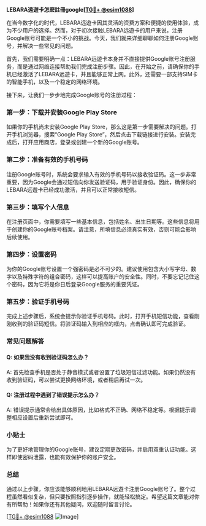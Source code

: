 **LEBARA遠遊卡怎麽註冊google[[TG💪+ @esim1088](https://t.me/s/esim1088)]**

在当今数字化的时代，LEBARA远遊卡因其灵活的资费方案和便捷的使用体验，成为不少用户的选择。然而，对于初次接触LEBARA远遊卡的用户来说，注册Google账号可能是一个不小的挑战。今天，我们就来详细聊聊如何注册Google账号，并解决一些常见的问题。

首先，我们需要明确一点：LEBARA远遊卡本身并不直接提供Google账号注册服务，而是通过网络连接帮助我们完成注册步骤。因此，在开始之前，请确保你的手机已经激活了LEBARA远遊卡，并且能够正常上网。此外，还需要一部支持SIM卡的智能手机，以及一个稳定的网络环境。

接下来，让我们一步步地完成Google账号的注册过程：

### 第一步：下载并安装Google Play Store

如果你的手机尚未安装Google Play Store，那么这是第一步需要解决的问题。打开手机浏览器，搜索“Google Play Store”，然后点击下载链接进行安装。安装完成后，打开应用商店，登录或创建一个新的Google账号。

### 第二步：准备有效的手机号码

注册Google账号时，系统会要求输入有效的手机号码以接收验证码。这一步非常重要，因为Google会通过短信向你发送验证码，用于验证身份。因此，确保你的LEBARA远遊卡已经成功激活，并且可以正常接收短信。

### 第三步：填写个人信息

在注册页面中，你需要填写一些基本信息，包括姓名、出生日期等。这些信息将用于创建你的Google账号档案。请注意，所填信息必须真实有效，否则可能会影响后续使用。

### 第四步：设置密码

为你的Google账号设置一个强密码是必不可少的。建议使用包含大小写字母、数字以及特殊字符的组合密码，这样可以提高账户的安全性。同时，不要忘记记住这个密码，因为它将是你日后登录Google服务的重要凭证。

### 第五步：验证手机号码

完成上述步骤后，系统会提示你验证手机号码。此时，打开手机短信功能，查看刚刚收到的验证码短信。将验证码输入到相应的框内，点击确认即可完成验证。

### 常见问题解答

#### Q: 如果我没有收到验证码怎么办？
A: 首先检查手机是否处于静音模式或者设置了垃圾短信过滤功能。如果仍然没有收到验证码，可以尝试更换网络环境，或者稍后再试一次。

#### Q: 注册过程中遇到了错误提示怎么办？
A: 错误提示通常会给出具体原因，比如格式不正确、网络不稳定等。根据提示调整相应设置后重新尝试即可。

### 小贴士

为了更好地管理你的Google账号，建议定期更改密码，并启用双重认证功能。这样即使密码泄露，也能有效保护你的账户安全。

### 总结

通过以上步骤，你应该能够顺利地用LEBARA远遊卡注册Google账号了。整个过程虽然看似复杂，但只要按照指引逐步操作，就能轻松搞定。希望这篇文章能对你有所帮助！如果你还有其他疑问，欢迎随时留言讨论。

[[TG💪+ @esim1088](https://t.me/s/esim1088) ![Image](https://i.postimg.cc/4NQfJmqS/Snipaste-2025-05-13-00-14-12.png)]